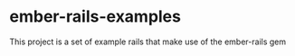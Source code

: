 ember-rails-examples
====================

This project is a set of example rails that make use of the ember-rails gem
